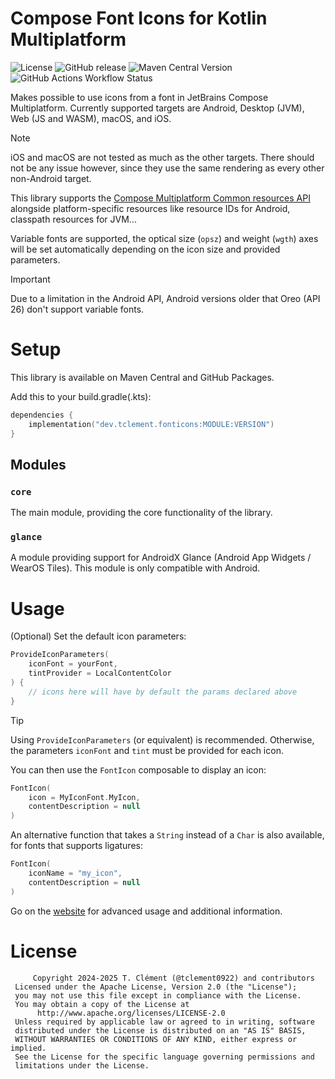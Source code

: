 # Compose Font Icons for Kotlin Multiplatform

![License](https://img.shields.io/github/license/tclement0922/compose-font-icons?style=for-the-badge)
![GitHub release](https://img.shields.io/github/v/release/tclement0922/compose-font-icons?style=for-the-badge)
![Maven Central Version](https://img.shields.io/maven-central/v/dev.tclement.fonticons/core?style=for-the-badge)
![GitHub Actions Workflow Status](https://img.shields.io/github/actions/workflow/status/tclement0922/compose-font-icons/build.yml?style=for-the-badge)

Makes possible to use icons from a font in JetBrains Compose Multiplatform.
Currently supported targets are Android, Desktop (JVM), Web (JS and WASM), macOS, and iOS.

> [!NOTE]
> iOS and macOS are not tested as much as the other targets. There should not be any issue however, since they use the
> same rendering as every other non-Android target.

This library supports the [Compose Multiplatform Common resources API](https://www.jetbrains.com/help/kotlin-multiplatform-dev/compose-images-resources.html)
alongside platform-specific resources like resource IDs for Android, classpath resources for JVM...

Variable fonts are supported, the optical size (`opsz`) and weight (`wgth`) axes will be set automatically depending on the
icon size and provided parameters.

> [!IMPORTANT]
> Due to a limitation in the Android API, Android versions older that Oreo (API 26) don't support variable fonts.

# Setup

This library is available on Maven Central and GitHub Packages. 

Add this to your build.gradle(.kts):

```kotlin
dependencies {
    implementation("dev.tclement.fonticons:MODULE:VERSION")
}
```

## Modules

### `core`

The main module, providing the core functionality of the library.

### `glance`

A module providing support for AndroidX Glance (Android App Widgets / WearOS Tiles). This module is only compatible with
Android.

# Usage

(Optional) Set the default icon parameters:
```kotlin
ProvideIconParameters(
    iconFont = yourFont,
    tintProvider = LocalContentColor
) {
    // icons here will have by default the params declared above
}
```

> [!TIP]
> Using `ProvideIconParameters` (or equivalent) is recommended. Otherwise, the parameters `iconFont` and `tint` must be 
> provided for each icon.

You can then use the `FontIcon` composable to display an icon:
```kotlin
FontIcon(
    icon = MyIconFont.MyIcon,
    contentDescription = null
)
```

An alternative function that takes a `String` instead of a `Char` is also available, for fonts that supports ligatures:
```kotlin
FontIcon(
    iconName = "my_icon",
    contentDescription = null
)
```

Go on the [website](https://tclement0922.github.io/compose-font-icons) for advanced usage and additional information.

# License

```
     Copyright 2024-2025 T. Clément (@tclement0922) and contributors
 Licensed under the Apache License, Version 2.0 (the "License");
 you may not use this file except in compliance with the License.
 You may obtain a copy of the License at
      http://www.apache.org/licenses/LICENSE-2.0
 Unless required by applicable law or agreed to in writing, software
 distributed under the License is distributed on an "AS IS" BASIS,
 WITHOUT WARRANTIES OR CONDITIONS OF ANY KIND, either express or implied.
 See the License for the specific language governing permissions and
 limitations under the License.
```
